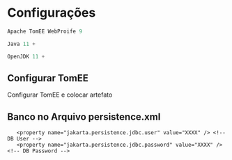 # Configurações

```python
Apache TomEE WebProife 9

Java 11 +

OpenJDK 11 +

```

## Configurar TomEE

Configurar TomEE e colocar artefato

## Banco no Arquivo persistence.xml

       <property name="jakarta.persistence.jdbc.user" value="XXXX" /> <!-- DB User -->
       <property name="jakarta.persistence.jdbc.password" value="XXXX" /> <!-- DB Password -->

